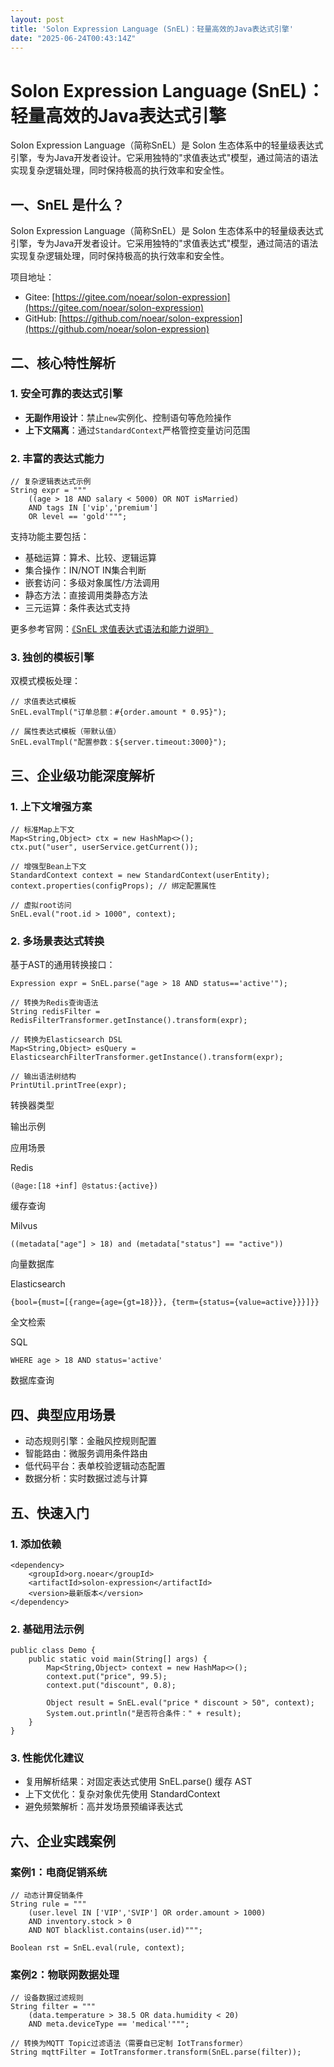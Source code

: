```yaml
---
layout: post
title: 'Solon Expression Language (SnEL)：轻量高效的Java表达式引擎'
date: "2025-06-24T00:43:14Z"
---
```

Solon Expression Language (SnEL)：轻量高效的Java表达式引擎
===============================================

Solon Expression Language（简称SnEL）是 Solon 生态体系中的轻量级表达式引擎，专为Java开发者设计。它采用独特的"求值表达式"模型，通过简洁的语法实现复杂逻辑处理，同时保持极高的执行效率和安全性。

一、SnEL 是什么？
-----------

Solon Expression Language（简称SnEL）是 Solon 生态体系中的轻量级表达式引擎，专为Java开发者设计。它采用独特的"求值表达式"模型，通过简洁的语法实现复杂逻辑处理，同时保持极高的执行效率和安全性。

项目地址：

*   Gitee: [https://gitee.com/noear/solon-expression](https://gitee.com/noear/solon-expression)
*   GitHub: [https://github.com/noear/solon-expression](https://github.com/noear/solon-expression)

二、核心特性解析
--------

### 1\. 安全可靠的表达式引擎

*   **无副作用设计**：禁止`new`实例化、控制语句等危险操作
*   **上下文隔离**：通过`StandardContext`严格管控变量访问范围

### 2\. 丰富的表达式能力

    // 复杂逻辑表达式示例
    String expr = """
        ((age > 18 AND salary < 5000) OR NOT isMarried) 
        AND tags IN ['vip','premium'] 
        OR level == 'gold'""";
    

支持功能主要包括：

*   基础运算：算术、比较、逻辑运算
*   集合操作：IN/NOT IN集合判断
*   嵌套访问：多级对象属性/方法调用
*   静态方法：直接调用类静态方法
*   三元运算：条件表达式支持

更多参考官网：[《SnEL 求值表达式语法和能力说明》](https://solon.noear.org/article/1043)

### 3\. 独创的模板引擎

双模式模板处理：

    // 求值表达式模板
    SnEL.evalTmpl("订单总额：#{order.amount * 0.95}");
    
    // 属性表达式模板（带默认值）
    SnEL.evalTmpl("配置参数：${server.timeout:3000}");
    

三、企业级功能深度解析
-----------

### 1\. 上下文增强方案

    // 标准Map上下文
    Map<String,Object> ctx = new HashMap<>();
    ctx.put("user", userService.getCurrent());
    
    // 增强型Bean上下文
    StandardContext context = new StandardContext(userEntity);
    context.properties(configProps); // 绑定配置属性
    
    // 虚拟root访问
    SnEL.eval("root.id > 1000", context);
    

### 2\. 多场景表达式转换

基于AST的通用转换接口：

    Expression expr = SnEL.parse("age > 18 AND status=='active'");
    
    // 转换为Redis查询语法
    String redisFilter = RedisFilterTransformer.getInstance().transform(expr);
    
    // 转换为Elasticsearch DSL
    Map<String,Object> esQuery = ElasticsearchFilterTransformer.getInstance().transform(expr);
    
    // 输出语法树结构
    PrintUtil.printTree(expr);
    

转换器类型

输出示例

应用场景

Redis

`(@age:[18 +inf] @status:{active})`

缓存查询

Milvus

`((metadata["age"] > 18) and (metadata["status"] == "active"))`

向量数据库

Elasticsearch

`{bool={must=[{range={age={gt=18}}}, {term={status={value=active}}}]}}`

全文检索

SQL

`WHERE age > 18 AND status='active'`

数据库查询

四、典型应用场景
--------

*   动态规则引擎：金融风控规则配置
*   智能路由：微服务调用条件路由
*   低代码平台：表单校验逻辑动态配置
*   数据分析：实时数据过滤与计算

五、快速入门
------

### 1\. 添加依赖

    <dependency>
        <groupId>org.noear</groupId>
        <artifactId>solon-expression</artifactId>
        <version>最新版本</version>
    </dependency>
    

### 2\. 基础用法示例

    public class Demo {
        public static void main(String[] args) {
            Map<String,Object> context = new HashMap<>();
            context.put("price", 99.5);
            context.put("discount", 0.8);
            
            Object result = SnEL.eval("price * discount > 50", context);
            System.out.println("是否符合条件：" + result);
        }
    }
    

### 3\. 性能优化建议

*   复用解析结果：对固定表达式使用 SnEL.parse() 缓存 AST
*   上下文优化：复杂对象优先使用 StandardContext
*   避免频繁解析：高并发场景预编译表达式

六、企业实践案例
--------

### 案例1：电商促销系统

    // 动态计算促销条件
    String rule = """
        (user.level IN ['VIP','SVIP'] OR order.amount > 1000) 
        AND inventory.stock > 0 
        AND NOT blacklist.contains(user.id)""";
        
    Boolean rst = SnEL.eval(rule, context);
    

### 案例2：物联网数据处理

    // 设备数据过滤规则
    String filter = """
        (data.temperature > 38.5 OR data.humidity < 20) 
        AND meta.deviceType == 'medical'""";
    
    // 转换为MQTT Topic过滤语法（需要自已定制 IotTransformer）
    String mqttFilter = IotTransformer.transform(SnEL.parse(filter));